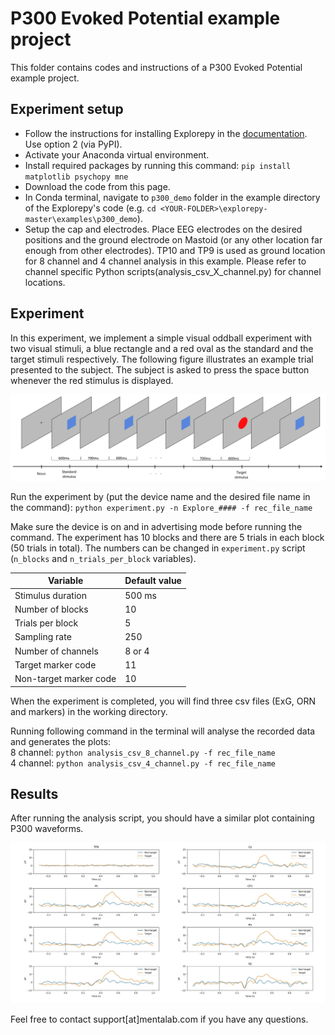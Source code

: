 P300 Evoked Potential example project
====================================
This folder contains codes and instructions of a P300 Evoked Potential example project.

Experiment setup
----------------
* Follow the instructions for installing Explorepy in the
[documentation](https://explorepy.readthedocs.io/en/latest/installation.html#how-to-install). Use option 2 (via PyPI).
* Activate your Anaconda virtual environment.
* Install required packages by running this command:
`pip install matplotlib psychopy mne`
* Download the code from this page.
* In Conda terminal, navigate to `p300_demo` folder in the example directory of the Explorepy's code (e.g.
`cd <YOUR-FOLDER>\explorepy-master\examples\p300_demo`).
* Setup the cap and electrodes. Place EEG electrodes on the desired positions and the
ground electrode on Mastoid (or any other location far enough from other electrodes). TP10 and TP9 is used as ground location for  8 channel and 4 channel analysis in this example. Please refer to channel specific Python scripts(analysis_csv_X_channel.py) for channel locations.

Experiment
----------
In this experiment, we implement a simple visual oddball experiment with two visual stimuli,
a blue rectangle and a red oval as the standard and the target stimuli respectively. The following figure illustrates
an example trial presented to the subject. The subject is asked to press the space button whenever the red stimulus is displayed.

![alt text](exp.jpg "Visual oddball paradigm - an example trial")

Run the experiment by (put the device name and the desired file name in the command):
`python experiment.py -n Explore_#### -f rec_file_name`

Make sure the device is on and in advertising mode before running the command. The experiment has 10 blocks and
there are 5 trials in each block (50 trials in total). The numbers can be changed in `experiment.py` script (`n_blocks` and
`n_trials_per_block` variables).

| Variable           | Default value |
|--------------------|---------------|
| Stimulus duration  | 500 ms        |
| Number of blocks   | 10            |
| Trials per block   | 5             |
| Sampling rate      | 250           |
| Number of channels | 8 or 4        |
| Target marker code | 11            |
|Non-target marker code|10           |


When the experiment is completed, you will find three csv files (ExG, ORN and markers) in the working directory.

Running following command in the terminal will analyse the recorded data and generates the plots:\
8 channel: `python analysis_csv_8_channel.py -f rec_file_name`\
4 channel: `python analysis_csv_4_channel.py -f rec_file_name`

Results
-------
After running the analysis script, you should have a similar plot containing P300 waveforms.

![alt text](plots.jpeg "P300 plots")


Feel free to contact support[at]mentalab.com if you have any questions.
